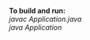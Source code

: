 <div><b>To build and run:</b></div>
<div><i>javac Application.java</i></div>
<div><i>java Application</i></div>
